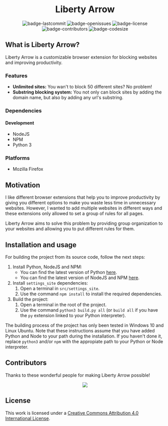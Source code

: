 <h1 align="center">Liberty Arrow</h1>

<p align="center">
  <img alt="badge-lastcommit" src="https://img.shields.io/github/last-commit/GaryHilares/Liberty-Arrow?style=for-the-badge">
  <img alt="badge-openissues" src="https://img.shields.io/github/issues-raw/GaryHilares/Liberty-Arrow?style=for-the-badge">
  <img alt="badge-license" src="https://img.shields.io/github/license/GaryHilares/Liberty-Arrow?style=for-the-badge">
  <img alt="badge-contributors" src="https://img.shields.io/github/contributors/GaryHilares/Liberty-Arrow?style=for-the-badge">
  <img alt="badge-codesize" src="https://img.shields.io/github/languages/code-size/GaryHilares/Liberty-Arrow?style=for-the-badge">
</p>

## What is Liberty Arrow?
Liberty Arrow is a customizable browser extension for blocking websites and improving productivity.

### Features
- **Unlimited sites:** You wan't to block 50 different sites? No problem!
- **Substring blocking system:** You not only can block sites by adding the domain name, but also by adding any url's substring.

### Dependencies
#### Development
- NodeJS
- NPM
- Python 3

### Platforms
- Mozilla Firefox

## Motivation
I like different browser extensions that help you to improve productivity by giving you different options to make you waste less time in unnecessary websites. However, I wanted to add multiple websites in different ways and these extensions only allowed to set a group of rules for all pages.

Liberty Arrow aims to solve this problem by providing group organization to your websites and allowing you to put different rules for them.

## Installation and usage
For building the project from its source code, follow the next steps:
1. Install Python, NodeJS and NPM:
    - You can find the latest version of Python [here](https://www.python.org/downloads/).
    - You can find the latest version of NodeJS and NPM [here](https://nodejs.org/en/download/).
2. Install `settings_site` dependencies:
    1. Open a terminal in `src/settings_site`.
    2. Use the command `npm install` to install the required dependencies.
3. Build the project:
    1. Open a terminal in the root of the project.
    2. Use the command `python3 build.py all` (or `build all` if you have the `py` extension linked to your Python interpreter).

The building process of the project has only been tested in Windows 10 and Linux Ubuntu. Note that these instructions assume that you have added Python and Node to your path during the installation. If you haven't done it, replace `python3` and/or `npm` with the appropiate path to your Python or Node interpreter.

## Contributors
Thanks to these wonderful people for making Liberty Arrow possible!

<p align="center"><a href="https://github.com/GaryHilares/Liberty-Arrow/graphs/contributors"><img src="https://contrib.rocks/image?repo=GaryHilares/Liberty-Arrow"></a></p>


## License
This work is licensed under a [Creative Commons Attribution 4.0 International License](https://github.com/GaryHilares/Liberty-Arrow/blob/main/LICENSE).
